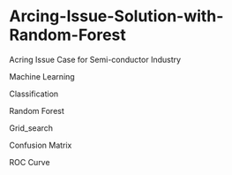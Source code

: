 # Arcing-Issue-Solution-with-Random-Forest

Acring Issue Case for Semi-conductor Industry

Machine Learning

Classification

Random Forest

Grid_search

Confusion Matrix

ROC Curve

